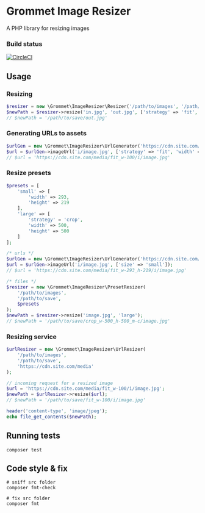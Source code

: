 # Grommet Image Resizer

A PHP library for resizing images

### Build status

[![CircleCI](https://circleci.com/gh/thegrommet/image-resizer.svg?style=svg)](https://circleci.com/gh/thegrommet/image-resizer)

## Usage

### Resizing
```php
$resizer = new \Grommet\ImageResizer\Resizer('/path/to/images', '/path/to/save');
$newPath = $resizer->resize('in.jpg', 'out.jpg', ['strategy' => 'fit', 'width' => 100]);
// $newPath = '/path/to/save/out.jpg'
```

### Generating URLs to assets
```php
$urlGen = new \Grommet\ImageResizer\UrlGenerator('https://cdn.site.com/media');
$url = $urlGen->imageUrl('i/image.jpg', ['strategy' => 'fit', 'width' => 100]);
// $url = 'https://cdn.site.com/media/fit_w-100/i/image.jpg'
```

### Resize presets
```php
$presets = [
    'small' => [
        'width' => 293,
        'height' => 219
    ],
    'large' => [
        'strategy' = 'crop',
        'width' => 500,
        'height' => 500
    ]
];

/* urls */
$urlGen = new \Grommet\ImageResizer\UrlGenerator('https://cdn.site.com/media', $presets);
$url = $urlGen->imageUrl('i/image.jpg', ['size' => 'small']);
// $url = 'https://cdn.site.com/media/fit_w-293_h-219/i/image.jpg'

/* files */
$resizer = new \Grommet\ImageResizer\PresetResizer(
    '/path/to/images',
    '/path/to/save',
    $presets
);
$newPath = $resizer->resize('image.jpg', 'large');
// $newPath = '/path/to/save/crop_w-500_h-500_m-c/image.jpg'
```

### Resizing service
```php
$urlResizer = new \Grommet\ImageResizer\UrlResizer(
    '/path/to/images',
    '/path/to/save',
    'https://cdn.site.com/media'
);

// incoming request for a resized image
$url = 'https://cdn.site.com/media/fit_w-100/i/image.jpg';
$newPath = $urlResizer->resize($url);
// $newPath = '/path/to/save/fit_w-100/i/image.jpg'

header('content-type', 'image/jpeg');
echo file_get_contents($newPath);
```

## Running tests

```shell
composer test
```

## Code style & fix

```shell
# sniff src folder
composer fmt-check

# fix src folder
composer fmt
```
